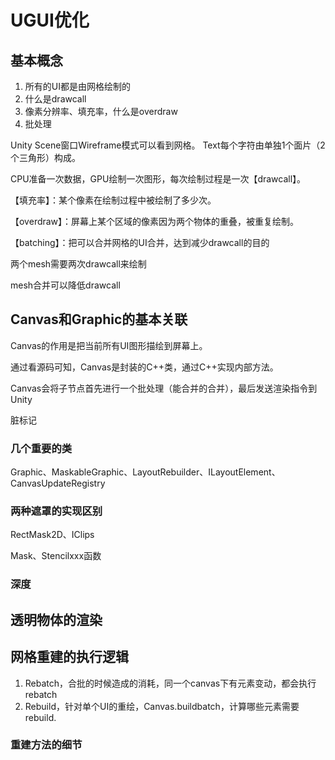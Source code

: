 # UGUI优化

## 基本概念

1. 所有的UI都是由网格绘制的
2. 什么是drawcall
3. 像素分辨率、填充率，什么是overdraw
4. 批处理

Unity Scene窗口Wireframe模式可以看到网格。
Text每个字符由单独1个面片（2个三角形）构成。

CPU准备一次数据，GPU绘制一次图形，每次绘制过程是一次【drawcall】。

【填充率】：某个像素在绘制过程中被绘制了多少次。

【overdraw】：屏幕上某个区域的像素因为两个物体的重叠，被重复绘制。

【batching】：把可以合并网格的UI合并，达到减少drawcall的目的

两个mesh需要两次drawcall来绘制

mesh合并可以降低drawcall


## Canvas和Graphic的基本关联

Canvas的作用是把当前所有UI图形描绘到屏幕上。

通过看源码可知，Canvas是封装的C++类，通过C++实现内部方法。

Canvas会将子节点首先进行一个批处理（能合并的合并），最后发送渲染指令到Unity


脏标记

### 几个重要的类

Graphic、MaskableGraphic、LayoutRebuilder、ILayoutElement、CanvasUpdateRegistry

### 两种遮罩的实现区别

RectMask2D、IClips

Mask、Stencilxxx函数

### 深度



## 透明物体的渲染



## 网格重建的执行逻辑

1. Rebatch，合批的时候造成的消耗，同一个canvas下有元素变动，都会执行rebatch
2. Rebuild，针对单个UI的重绘，Canvas.buildbatch，计算哪些元素需要rebuild.



### 重建方法的细节





